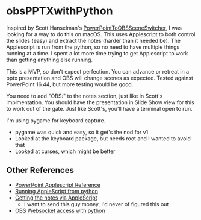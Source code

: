 # obsPPTXwithPython

Inspired by Scott Hanselman's [PowerPointToOBSSceneSwitcher][1], I was looking for a way to do this on macOS. This uses Applescript to both control the slides (easy) and extract the notes (harder than it needed be). The Applescript is run from the python, so no need to have multiple things running at a time. I spent a lot more time trying to get Applescript to work than getting anything else running.

This is a MVP, so don't expect perfection. You can advance or retreat in a pptx presentation and OBS will change scenes as expected. Tested against PowerPoint 16.44, but more testing would be good.

You need to add "OBS:<SCENENAME>" to the notes section, just like in Scott's implmentation. You should have the presentation in Slide Show view for this to work out of the gate. Just like Scott's, you'll have a terminal open to run. 

I'm using pygame for keyboard capture.   
* pygame was quick and easy, so it get's the nod for v1  
* Looked at the keyboard package, but needs root and I wanted to avoid that
* Looked at curses, which might be better  


## Other References
* [PowerPoint Applescript Reference][2]
* [Running AppleScript from python][3]
* [Getting the notes via AppleScript][4]
    * I want to send this guy money, I'd never of figured this out
* [OBS Websocket access with python][5]

[1]:https://github.com/shanselman/PowerPointToOBSSceneSwitcher
[2]:http://www.codemunki.com/PPT2004AppleScriptRef.pdf
[3]:https://stackoverflow.com/questions/2940916/how-do-i-embed-an-applescript-in-a-python-script#2941735
[4]:https://stackoverflow.com/questions/12817639/how-can-i-access-the-text-of-notes-in-a-ppt-file-via-applescript
[5]:https://github.com/Elektordi/obs-websocket-py
